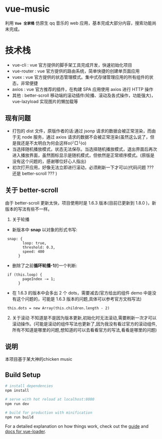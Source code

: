 # vue-music

利用 **`Vue 全家桶`** 仿原生 qq 音乐的 web 应用，基本完成大部分内容，搜索功能尚未完成。

# 技术栈

- vue-cli : vue 官方提供的脚手架工具完成开发，快速初始化项目
- vue-router : vue 官方提供的路由系统，简单快捷的创建单页面应用
- vuex : vue 官方提供的状态管理模式。集中式存储管理应用的所有组件的状态，非常便捷
- axios : vue 官方推荐的插件，在构建 SPA 应用使用 axios 进行 HTTP 操作
- 其他 : better-scroll 移动端的滚动插件(轮播、滚动及各式操作，功能强大)，vue-lazyload   实现图片的懒加载等

## 现有问题

- 打包的 dist 文件，原版作者的话:通过 jsonp 请求的数据会被正常渲染，而由于无 node 服务，通过 axios 请求的数据不会被正常渲染(虽然这么说了，但是我还是不太明白为何会这样o(╯□╰)o)
- 当选择随机播放模式，状态无法保存。当选择随机播放模式，退出界面后再次进入播放界面，虽然图标显示是随机模式，但依然是正常顺序模式。(原版是没有这个问题的，感谢哪位好心人指出)
- 初次打开应用，好像无法立即进行滚动，必须刷新一下才可以(代码问题 ??? 还是 better-scroll ??? )

## 关于 better-scroll
由于 better-scroll 更新太快，项目使用时是 1.6.3 版本(目前已更新到 1.8.0 )，新版本的写法有些不一样。

1. 关于轮播
  - 新版本中 **snap** 以对象的形式书写:
  ```    
   snap: {
          loop: true,
          threshold: 0.3, 
          speed: 400
        }  
  ```
  - 删除了之前**循环轮播-1**的一个判断:
  ```
   if (this.loop) {
          pageIndex -= 1;
        }
  ```      
  - 在 1.6.3 的版本中会多出 2 个 dots，需要减去(官方给出的组件 demo 中是没有这个问题的，可能是 1.6.3 版本的问题,具体可以参考官方文档写法)  
  ```
   this.dots = new Array(this.children.length - 2)
  ```

2. 关于滚动
   不知道是不是因为版本更新,初始化时无法滚动,需要刷新一次才可以滚动操作。(可能是滚动的组件写法也更新了,因为我没有看过官方的滚动组件,所有不知道是哪里的问题,想知道的可以去看看官方的写法,看看是哪里的问题)

## 说明
  本项目基于某大神的chicken music

  
## Build Setup

``` bash
# install dependencies
npm install

# serve with hot reload at localhost:8080
npm run dev

# build for production with minification
npm run build
```


For a detailed explanation on how things work, check out the [guide](http://vuejs-templates.github.io/webpack/) and [docs for vue-loader](http://vuejs.github.io/vue-loader).

